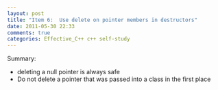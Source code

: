 ```yaml
---
layout: post
title: "Item 6:  Use delete on pointer members in destructors"
date: 2011-05-30 22:33
comments: true
categories: Effective_C++ c++ self-study
---
```


Summary:

* deleting a null pointer is always safe
* Do not delete a pointer that was passed into a class in the first place


